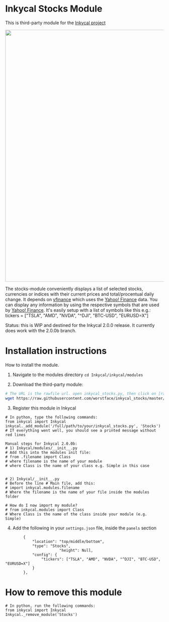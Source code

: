 # Inkycal Stocks Module
This is third-party module for the [Inkycal project](https://github.com/aceisace/Inky-Calendar)

<p align="center">
<img src="https://github.com/worstface/inkycal_stocks/blob/master/Gallery/inkycal_stocks.jpg" width="800">
</p>

The stocks-module conveniently displays a list of selected stocks, currencies or indices with their current prices and total/procentual daily change.
It depends on [yfinance](https://github.com/ranaroussi/yfinance) which uses the [Yahoo! Finance](https://finance.yahoo.com/) data. You can display any information by using the respective symbols that are used by [Yahoo! Finance](https://finance.yahoo.com/).
It's easily setup with a list of symbols like this e.g.: tickers = ["TSLA", "AMD", "NVDA", "^DJI", "BTC-USD", "EURUSD=X"]

Status: this is WIP and destined for the Inkycal 2.0.0 release. It currently does work with the 2.0.0b branch.


# Installation instructions
How to install the module.

1) Navigate to the modules directory
`cd Inkycal/inkycal/modules`

2) Download the third-party module:
```bash
# The URL is the rawfile url. open inkycal_stocks.py, then click on [raw] to see the rawfile-url
wget https://raw.githubusercontent.com/worstface/inkycal_stocks/master/inkycal_stocks.py
```

3) Register this module in Inkycal
```python3
# In python, type the following commands:
from inkycal import Inkycal
inkycal._add_module('/full/path/to/your/inkycal_stocks.py', 'Stocks')
# If everything went well, you should see a printed message without red lines

Manual steps for Inkycal 2.0.0b:
# 1) Inkycal/modules/__init__.py
# Add this into the modules init file:
# from .filename import Class
# where filename is the name of your module
# where Class is the name of your class e.g. Simple in this case


# 2) Inkycal/__init__.py
# Before the line # Main file, add this:
# import inkycal.modules.filename
# Where the filename is the name of your file inside the modules folder

# How do I now import my module?
# from inkycal.modules import Class
# Where Class is the name of the class inside your module (e.g. Simple)
```

4) Add the following in your `settings.json` file, inside the `panels` section
```
		{
			"location": "top/middle/bottom",
			"type": "Stocks",
                        "height": Null,
			"config": {
				"tickers": ["TSLA", "AMD", "NVDA", "^DJI", "BTC-USD", "EURUSD=X"]
			}
		},
```

# How to remove this module
```python3
# In python, run the following commands:
from inkycal import Inkycal
Inkycal._remove_module('Stocks')
```
